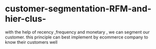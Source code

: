 # customer-segmentation-RFM-and-hier-clus-
with the help of recency ,frequency and monetary , we can segment our customer. this principle can best implement by ecommerce company to know their customers well
